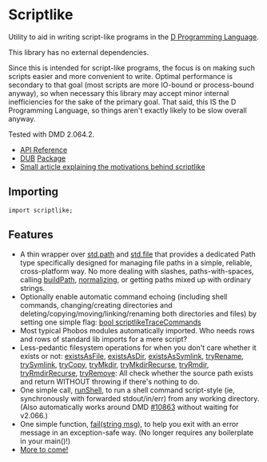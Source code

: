 Scriptlike
==========

Utility to aid in writing script-like programs in the [D Programming Language](http://dlang.org).

This library has no external dependencies.

Since this is intended for script-like programs, the focus is on making such scripts easier and more convenient to write. Optimal performance is secondary to that goal (most scripts are more IO-bound or process-bound anyway), so when necessary this library may accept minor internal inefficiencies for the sake of the primary goal. That said, this IS the D Programming Language, so things aren't exactly likely to be slow overall anyway.

Tested with DMD 2.064.2.

* [API Reference](http://semitwist.com/scriptlike)
* [DUB](http://code.dlang.org/about) [Package](http://code.dlang.org/packages/scriptlike)
* [Small article explaining the motivations behind scriptlike](http://semitwist.com/articles/article/view/scriptlike-shell-scripting-in-d-annoyances-and-a-library-solution)

Importing
---------
```import scriptlike;```

Features
--------
* A thin wrapper over [std.path](http://dlang.org/phobos/std_path.html) and [std.file](http://dlang.org/phobos/std_file.html) that provides a dedicated Path type specifically designed for managing file paths in a simple, reliable, cross-platform way. No more dealing with slashes, paths-with-spaces, calling [buildPath](http://dlang.org/phobos/std_path.html#buildPath), [normalizing](http://dlang.org/phobos/std_path.html#buildNormalizedPath), or getting paths mixed up with ordinary strings.
* Optionally enable automatic command echoing (including shell commands, changing/creating directories and deleting/copying/moving/linking/renaming both directories and files) by setting one simple flag: [bool scriptlikeTraceCommands](http://semitwist.com/scriptlike/path.html#scriptlikeTraceCommands)
* Most typical Phobos modules automatically imported. Who needs rows and rows of standard lib imports for a mere script?
* Less-pedantic filesystem operations for when you don't care whether it exists or not: [existsAsFile](http://semitwist.com/scriptlike/path.html#existsAsFile), [existsAsDir](http://semitwist.com/scriptlike/path.html#existsAsDir), [existsAsSymlink](http://semitwist.com/scriptlike/path.html#existsAsSymlink), [tryRename](http://semitwist.com/scriptlike/path.html#tryRename), [trySymlink](http://semitwist.com/scriptlike/path.html#trySymlink), [tryCopy](http://semitwist.com/scriptlike/path.html#tryCopy), [tryMkdir](http://semitwist.com/scriptlike/path.html#tryMkdir), [tryMkdirRecurse](http://semitwist.com/scriptlike/path.html#tryMkdirRecurse), [tryRmdir](http://semitwist.com/scriptlike/path.html#tryRmdir), [tryRmdirRecurse](http://semitwist.com/scriptlike/path.html#tryRmdirRecurse), [tryRemove](http://semitwist.com/scriptlike/path.html#tryRemove): All check whether the source path exists and return WITHOUT throwing if there's nothing to do.
* One simple call, [runShell](http://semitwist.com/scriptlike/path.html#runShell), to run a shell command script-style (ie, synchronously with forwarded stdout/in/err) from any working directory. (Also automatically works around DMD [#10863](https://d.puremagic.com/issues/show_bug.cgi?id=10863) without waiting for v2.066.)
* One simple function, [fail(string msg)](http://semitwist.com/scriptlike/fail.html#fail), to help you exit with an error message in an exception-safe way. (No longer requires any boilerplate in your main()!)
* [More to come!](https://github.com/Abscissa/scriptlike/issues)
